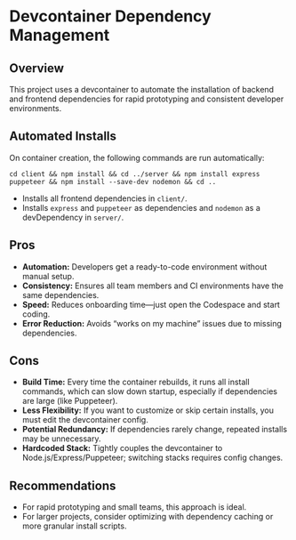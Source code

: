# Devcontainer Dependency Management

## Overview

This project uses a devcontainer to automate the installation of backend and frontend dependencies for rapid prototyping and consistent developer environments.

## Automated Installs

On container creation, the following commands are run automatically:

```
cd client && npm install && cd ../server && npm install express puppeteer && npm install --save-dev nodemon && cd ..
```

- Installs all frontend dependencies in `client/`.
- Installs `express` and `puppeteer` as dependencies and `nodemon` as a devDependency in `server/`.

## Pros

- **Automation:** Developers get a ready-to-code environment without manual setup.
- **Consistency:** Ensures all team members and CI environments have the same dependencies.
- **Speed:** Reduces onboarding time—just open the Codespace and start coding.
- **Error Reduction:** Avoids “works on my machine” issues due to missing dependencies.

## Cons

- **Build Time:** Every time the container rebuilds, it runs all install commands, which can slow down startup, especially if dependencies are large (like Puppeteer).
- **Less Flexibility:** If you want to customize or skip certain installs, you must edit the devcontainer config.
- **Potential Redundancy:** If dependencies rarely change, repeated installs may be unnecessary.
- **Hardcoded Stack:** Tightly couples the devcontainer to Node.js/Express/Puppeteer; switching stacks requires config changes.

## Recommendations

- For rapid prototyping and small teams, this approach is ideal.
- For larger projects, consider optimizing with dependency caching or more granular install scripts.
